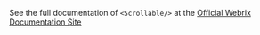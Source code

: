 See the full documentation of `<Scrollable/>` at the 
[Official Webrix Documentation Site](https://webrix.amdocs.com/docs/components/scrollable)